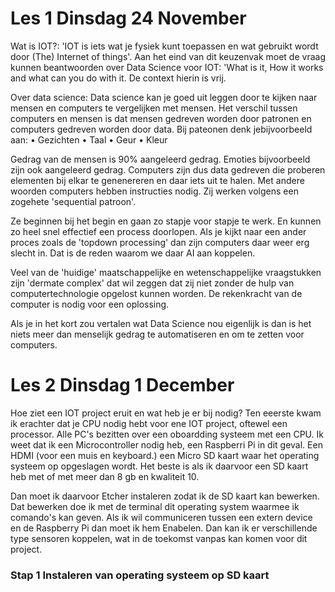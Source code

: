 # Les 1 Dinsdag 24 November
Wat is IOT?: 'IOT is iets wat je fysiek kunt toepassen en wat gebruikt wordt door (The) Internet of things'. 
Aan het eind van dit keuzenvak moet de vraag kunnen beantwoorden over Data Science voor IOT: 'What is it, How it works and what can you do with it. De context hierin is vrij. 

Over data science: 
Data science kan je goed uit leggen door te kijken naar mensen en computers te vergelijken met mensen.
Het verschil tussen computers en mensen is dat mensen gedreven worden door patronen en computers gedreven worden door data. Bij pateonen denk jebijvoorbeeld aan:
    • Gezichten
    • Taal
    • Geur
    • Kleur

Gedrag van de mensen is 90% aangeleerd gedrag. Emoties bijvoorbeeld zijn ook aangeleerd gedrag. Computers zijn dus data gedreven die proberen elementen bij elkar te genenereren en daar iets uit te halen. Met andere woorden computers hebben instructies nodig. Zij werken volgens een zogehete 'sequential patroon'. 

Ze beginnen bij het begin en gaan zo stapje voor stapje te werk. En kunnen zo heel snel effectief een process doorlopen. Als je kijkt naar een ander proces zoals de 'topdown processing' dan zijn computers daar weer erg slecht in. Dat is de reden waarom we daar AI aan koppelen.

Veel van de 'huidige' maatschappelijke en wetenschappelijke vraagstukken zijn 'dermate complex' dat wil zeggen dat zij niet zonder de hulp van computertechnologie opgelost kunnen worden. De rekenkracht van de computer is nodig voor een oplossing. 

Als je in het kort zou vertalen wat Data Science nou eigenlijk is dan is het niets meer dan menselijk gedrag te automatiseren en om te zetten voor computers.

# Les 2 Dinsdag 1 December
Hoe ziet een IOT project eruit en wat heb je er bij nodig? Ten eeerste kwam ik erachter dat je CPU nodig hebt voor ene IOT project, oftewel een processor. Alle PC's bezitten over een oboardding systeem met een CPU. Ik weet dat ik een Microcontroller nodig heb, een Raspberri Pi in dit geval. Een HDMI (voor een muis en keyboard.) een Micro SD kaart waar het operating systeem op opgeslagen wordt. Het beste is als ik daarvoor een SD kaart heb met of met meer dan 8 gb en kwaliteit 10. 

Dan moet ik daarvoor Etcher instaleren zodat ik de SD kaart kan bewerken. Dat bewerken doe ik met de terminal dit operating system waarmee ik comando's kan geven. Als ik wil communiceren tussen een extern device en de Raspberry Pi dan moet ik hem Enabelen. Dan kan ik er verschillende type sensoren koppelen, wat in de toekomst vanpas kan komen voor dit project. 

### Stap 1 Instaleren van operating systeem op SD kaart 



